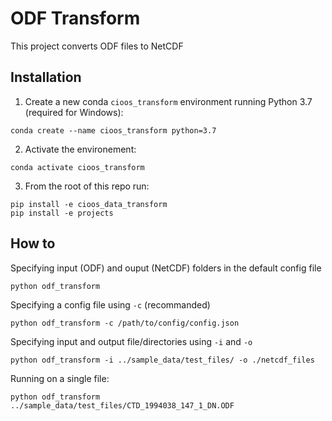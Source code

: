 # ODF Transform

This project converts ODF files to NetCDF

## Installation

1. Create a new conda `cioos_transform` environment running Python 3.7 (required for Windows):
``` shell
conda create --name cioos_transform python=3.7
```
2. Activate the environement:
```shell
conda activate cioos_transform
```
3. From the root of this repo run:

```shell
pip install -e cioos_data_transform
pip install -e projects
```

## How to

Specifying input (ODF) and ouput (NetCDF) folders in the default config file

```shell
python odf_transform
```

Specifying a config file using `-c` (recommanded)
```shell
python odf_transform -c /path/to/config/config.json
```

Specifying input and output file/directories using `-i` and `-o`

```shell
python odf_transform -i ../sample_data/test_files/ -o ./netcdf_files
```

Running on a single file:

```shell
python odf_transform ../sample_data/test_files/CTD_1994038_147_1_DN.ODF
```
